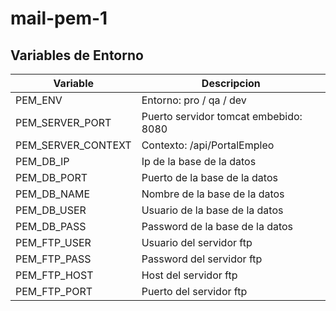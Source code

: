 # mail-pem-1
 
Variables de Entorno
---------------------

| Variable | Descripcion | 
| ------ | ------ |  
| PEM_ENV | Entorno: pro / qa  / dev | 
| PEM_SERVER_PORT | Puerto servidor tomcat embebido: 8080 | 
| PEM_SERVER_CONTEXT | Contexto: /api/PortalEmpleo | 
| PEM_DB_IP | Ip de la base de la datos | 
| PEM_DB_PORT | Puerto de la base de la datos | 
| PEM_DB_NAME | Nombre de la base de la datos | 
| PEM_DB_USER | Usuario de la base de la datos |
| PEM_DB_PASS | Password de la base de la datos |
| PEM_FTP_USER | Usuario del servidor ftp |
| PEM_FTP_PASS | Password del servidor ftp |
| PEM_FTP_HOST | Host del servidor ftp |
| PEM_FTP_PORT | Puerto del servidor ftp |